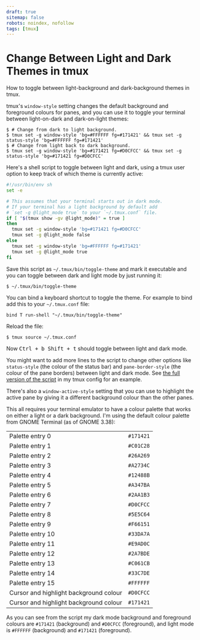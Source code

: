 ```yaml
---
draft: true
sitemap: false
robots: noindex, nofollow
tags: [tmux]
---
```


Change Between Light and Dark Themes in tmux
============================================

<p class="lead" markdown="1">
How to toggle between light-background and dark-background themes in tmux.
</p>

tmux's `window-style` setting changes the default background and foreground colours for panes, and you can use it to toggle your terminal between light-on-dark
and dark-on-light themes:

```terminal 
$ # Change from dark to light background.
$ tmux set -g window-style 'bg=#FFFFFF fg=#171421' && tmux set -g status-style 'bg=#FFFFFF fg=#171421'
$ # Change from light back to dark background.
$ tmux set -g window-style 'bg=#171421 fg=#D0CFCC' && tmux set -g status-style 'bg=#171421 fg=#D0CFCC'
```

Here's a shell script to toggle between light and dark, using a tmux user option to keep track of which theme is currently active:

```sh
#!/usr/bin/env sh
set -e

# This assumes that your terminal starts out in dark mode.
# If your terminal has a light background by default add
# `set -g @light_mode true` to your `~/.tmux.conf` file.
if [ "$(tmux show -gv @light_mode)" = true ]
then
  tmux set -g window-style 'bg=#171421 fg=#D0CFCC'
  tmux set -g @light_mode false
else
  tmux set -g window-style 'bg=#FFFFFF fg=#171421'
  tmux set -g @light_mode true
fi
```

Save this script as `~/.tmux/bin/toggle-theme` and mark it executable and you can toggle between dark and light mode by just running it:

```terminal
$ ~/.tmux/bin/toggle-theme
```

You can bind a keyboard shortcut to toggle the theme. For example to bind add this to your `~/.tmux.conf` file:

```
bind T run-shell "~/.tmux/bin/toggle-theme"
```

Reload the file:

```terminal
$ tmux source ~/.tmux.conf
```

Now <kbd><kbd><kbd>Ctrl</kbd> + <kbd>b</kbd></kbd> <kbd><kbd>Shift</kbd> + <kbd>t</kbd></kbd></kbd> should toggle between light and dark mode.

You might want to add more lines to the script to change other options like `status-style` (the colour of the status bar) and `pane-border-style`
(the colour of the pane borders) between light and dark mode. See [the full version of the script](https://github.com/seanh/tmux/blob/67ac5ee97a5ac79ca5115ab2f02f7ed4f41250dd/bin/toggle-theme)
in my tmux config for an example.

There's also a `window-active-style` setting that you can use to highlight the active pane by giving it a different background colour than the other panes.

This all requires your terminal emulator to have a colour palette that works on either a light or a dark background. I'm using the default colour palette from
GNOME Terminal (as of GNOME 3.38):

<table>
<tr><td>Palette entry 0</td> <td><code>#171421</code></td></tr>
<tr><td>Palette entry 1</td> <td><code>#C01C28</code></td></tr>
<tr><td>Palette entry 2</td> <td><code>#26A269</code></td></tr>
<tr><td>Palette entry 3</td> <td><code>#A2734C</code></td></tr>
<tr><td>Palette entry 4</td> <td><code>#12488B</code></td></tr>
<tr><td>Palette entry 5</td> <td><code>#A347BA</code></td></tr>
<tr><td>Palette entry 6</td> <td><code>#2AA1B3</code></td></tr>
<tr><td>Palette entry 7</td> <td><code>#D0CFCC</code></td></tr>
<tr><td>Palette entry 8</td> <td><code>#5E5C64</code></td></tr>
<tr><td>Palette entry 9</td> <td><code>#F66151</code></td></tr>
<tr><td>Palette entry 10</td> <td><code>#33DA7A</code></td></tr>
<tr><td>Palette entry 11</td> <td><code>#E9AD0C</code></td></tr>
<tr><td>Palette entry 12</td> <td><code>#2A7BDE</code></td></tr>
<tr><td>Palette entry 13</td> <td><code>#C061CB</code></td></tr>
<tr><td>Palette entry 14</td> <td><code>#33C7DE</code></td></tr>
<tr><td>Palette entry 15</td> <td><code>#FFFFFF</code></td></tr>
<tr><td>Cursor and highlight background colour</td> <td><code>#D0CFCC</code></td></tr>
<tr><td>Cursor and highlight background colour</td> <td><code>#171421</code></td></tr>
</table>

As you can see from the script my dark mode background and foreground colours are `#171421` (background) and `#D0CFCC` (foreground),
and light mode is `#FFFFFF` (background) and `#171421` (foreground).
